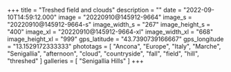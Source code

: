 +++
title = "Treshed field and clouds"
description = ""
date = "2022-09-10T14:59:12.000"
image = "20220910@145912-9664"
image_s = "20220910@145912-9664-s"
image_width_s = "267"
image_height_s = "400"
image_xl = "20220910@145912-9664-xl"
image_width_xl = "668"
image_height_xl = "999"
gps_latitude = "43.7390739166667"
gps_longitude = "13.1529172333333"
phototags = [ "Ancona", "Europe", "Italy", "Marche", "Senigallia", "afternoon", "cloud", "countryside", "fall", "field", "hill", "threshed" ]
galleries = [ "Senigallia Hills" ]
+++
